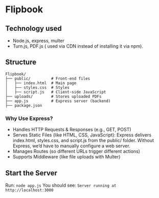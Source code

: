 # Flipbook
## Technology used
- Node.js, express, multer
- Turn.js, PDF.js ( used via CDN instead of installing it via npm).

## Structure
```
Flipbook/
├── public/         # Front-end files
│   ├── index.html  # Main page
│   ├── styles.css  # Styles
│   ├── script.js   # Client-side JavaScript
├── uploads/        # Stores uploaded PDFs
├── app.js          # Express server (backend)
├── package.json
```

### Why Use Express?
- Handles HTTP Requests & Responses (e.g., GET, POST)
- Serves Static Files (like HTML, CSS, JavaScript): Express delivers index.html, styles.css, and script.js from the public/ folder. Without Express, we’d have to manually configure a web server.
- Manages Routes (so different URLs trigger different actions)
- Supports Middleware (like file uploads with Multer)

## Start the Server
Run:
```node app.js```
You should see:
```Server running at http://localhost:3000```
